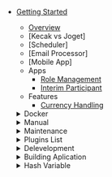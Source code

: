 - [Getting Started](README.md)
	- [Overview](gettingStarted_Overview.md)
	- [Kecak vs Joget] 
	- [Scheduler]
	- [Email Processor]
	- [Mobile App]
	- Apps
		- [Role Management](tesst.md)
		- [Interim Participant](InterimParticipant.md)
	- Features
		- [Currency Handling](CurrencyHandling.md)
		
		
	<details>
	<summary> Docker </summary>

	- [Install Docker Using Linux](Docker_InstallLinux.md)
	- [Install Docker Using Windows](Docker_InstallWindows.md)

	</details>
	
	
	<details>
	<summary> Manual </summary>

	- [Install Manual Using Linux](install_ManualLinux.md)
	- [Install Manual Using Windows](install_ManualWindows.md)
	- [Database Set Up](databaseSetUp_manual.md)

	</details>


  	<details>
  	<summary> Maintenance </summary>

  	- Start and Stop Kecak Workflow
  	- Start and Stop MySQL Service
  	- Set Up Java Memory
	
  	</details>

  	<details>
  	<summary> Plugins List </summary>

	 - [Start and Stop Kecak Workflow](PluginsList_KecakMobile_InboxPageAPI.md)
	 - [Start and Stop MySQL Service](PluginsList_KecakMobile_CheckTokenAPI.md)
	 - [Set Up Java Memory](PluginsList_KecakMobile_DataListActionAPI.md)
	 - [Kecak Mobile Datalist UI API](PluginsList_KecakMobile_datalistUiAPI.md)
	 - [Kecak Mobile Form UI API](PluginsList_KecakMobile_FormUiAPI.md)
	 - [Kecak Mobile Load Binder](PluginsList_KecakMobile_LoadBinder.md)
	 - [Kecak Mobile Login API](PluginsList_KecakMobile_LoginAPI.md)
	 - [Kecak Mobile Option Binder User Locale](PluginsList_KecakMobile_optionBinderUserLocale.md)
	 - [Kecak Mobile Published App UI API](PluginsList_KecakMobile_publishedAppUiAPI.md)
	 - [Kecak Mobile Refresh Token API](PluginsList_KecakMobile_refreshTokenAPI.md)
	 - [Kecak Mobile Run Process API](PluginsList_KecakMobile_runProcessPageAPI.md)
	 - [Kecak Mobile Store Binder Edit Profile Picture API](PluginsList_KecakMobile_storeBinder_editProfilePictureAPI.md)
	 - [Kecak Mobile Store Binder File Upload API](PluginsList_KecakMobile_StoreBinder-FileUploadAPI.md)
	 - [Kecak Mobile Userview UI API](PluginsList_KecakMobile_userviewUiAPI.md)
	 - [Plugins Calculation Field](pluginsList_CalculationField.md)
	 - [Plugins Captcha](pluginsList_Captcha.md)
	 - [Plugins Audit Trail](PluginsList_auditTrail.md)
	 - [Plugins Auto Fill Select Box](PluginsList_autoFillSelectBox.md)
	 - [Plugins Cancel Button](PluginsList_cancelButton.md)
	 - [Plugins Datalist](PluginsList_datalist.md)
	 - [Plugins Datalist Filter Select Box](pluginsList_datalistFilter_selectBox.md)
	 - [Plugins Design Process](PluginsList_DesignProcess.md)
	 - [Plugins Excel Import](PluginsList_excelImport.md)
	 - [Plugins Form](PluginsList_Form.md)
	 - [Plugins ](PluginsList_FormatterHashVariable.md)
	 - [Plugins](PluginsList_formGrid.md)
	 - [Plugins](pluginsList_kecakCancelButton.md)
	 - [Plugins](pluginsList_mobileApprovalAPI.md)
	 - [Plugins](pluginsList_mobileRequestAPI.md)
	 - [Plugins](PluginsList_ParticipantMapping.md)
	 - [Plugins](pluginsList_permissions.md)
	 - [Plugins](PluginsList_RoleManagement.md)
	 - [Plugins](PluginsList_Routes.md)
	 - [Plugins](pluginsList_soap.md)
	 - [Plugins](pluginsList_spreadsheets.md)
	 - [Plugins](pluginsList_timePicker.md)
	 - [Plugins](PluginsList_Userview.md)
	 - [Plugins](PluginsList_WorkflowVariable.md)

 	</details>


	<details>
	<summary> Delevelopment </summary>

	- [Compliling Core](development_compilingCore.md)
	- [Automated Process](development_automatedProcess.md)
	- [API](develpoment_API.md) 
	- [Plugin Suite](development_PluginSuite.md)

	</details>


	<details>
	<summary> Building Aplication </summary>

	- System Administration 
	- SLA Limit
	- Advande Insignt into form Builder 
	- Building Fornt End App
	- Insight into Joget Workflow

	<details>
	<summary> Participant Mapping</summary>

	- [Map Activities to Form](ParticipantMapping_MapActivitiestoForms.md)
	- [Map Activities to Plugins](ParticipantMapping_MapoolstoPlugins.md)
	- [Variable List](ParticipantMapping_VariableList.md)

	</details>

	</details>

	<details>
	<summary> Hash Variable </summary>

	- [What is Hash Variable](buildingAplication_HashVariabel.md)
	- [Hash Variable - App Devintion](hashVariable_AppDefinition.md)
	- [Hash Variable - Bean Shell](hashVariable_BeanShell.md)
	- [Hash Variable - Data Hash Variable](hashVariable-DataHashVariable.md)
	- [Hash Variable - Form Binder](hashVariable_AppDefinition.md)
	- [Hash Variable - Performer](hashVariable_Performer.md)
	- [Hash Variable - Platform](hashVariable_Platform.md)
	- [Hash Variable - Request Parameter](HashVariable_RequestParameter.md)
	- [Hash Variable - Request](hashVariable_Request.md)
	- [Hash Variable - User](hashVariable_User.md)
	- [Hash Variable - Users](hashVariable_Users.md)
	- [Hash Variable - Userview Key](hashVariable_UserviewKey.md)
	- [Hash Variable - Workflow Process Hash Variable](HashVariable_WorkflowProcessHashVariable.md)
	- [Hash Variable - Workflow Variable](hashVariable_WorkflowVariable.md)
	- [Hash Variable - Workflow Assignment](HashVariable_WorkflowAssignmentHashVariable.md)

	</details>
